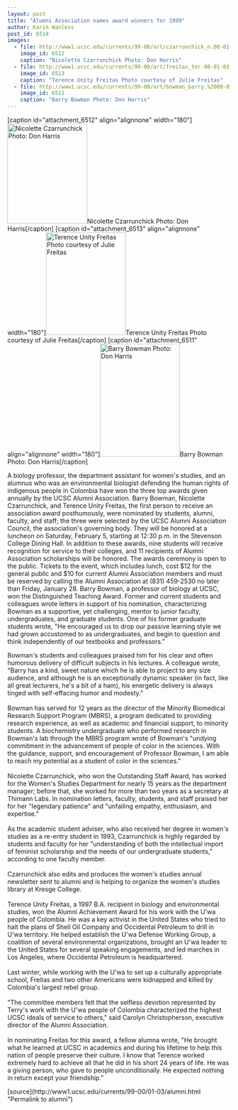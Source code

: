 ```yaml
---
layout: post
title: "Alumni Association names award winners for 1999"
author: Karin Wanless
post_id: 6514
images:
  - file: http://www1.ucsc.edu/currents/99-00/art/czarrunchick_n.00-01-03.180.jpg
    image_id: 6512
    caption: "Nicolette Czarrunchick Photo: Don Harris"
  - file: http://www1.ucsc.edu/currents/99-00/art/freitas_ter.00-01-03.180.jpg
    image_id: 6513
    caption: "Terence Unity Freitas Photo courtesy of Julie Freitas"
  - file: http://www1.ucsc.edu/currents/99-00/art/bowman_barry.%2000-01-03.180.jpg
    image_id: 6511
    caption: "Barry Bowman Photo: Don Harris"
---
```


[caption id="attachment_6512" align="alignnone" width="180"]<a href="http://localhost/mysite/wp-content/uploads/2000/01/czarrunchick_n.00-01-03.180.jpg"><img class="size-full wp-image-6512" src="http://localhost/mysite/wp-content/uploads/2000/01/czarrunchick_n.00-01-03.180.jpg" alt="Nicolette Czarrunchick Photo: Don Harris" width="180" height="225" /></a>Nicolette Czarrunchick Photo: Don Harris[/caption]
[caption id="attachment_6513" align="alignnone" width="180"]<a href="http://localhost/mysite/wp-content/uploads/2000/01/freitas_ter.00-01-03.180.jpg"><img class="size-full wp-image-6513" src="http://localhost/mysite/wp-content/uploads/2000/01/freitas_ter.00-01-03.180.jpg" alt="Terence Unity Freitas Photo courtesy of Julie Freitas" width="180" height="231" /></a>Terence Unity Freitas Photo courtesy of Julie Freitas[/caption]
[caption id="attachment_6511" align="alignnone" width="180"]<a href="http://localhost/mysite/wp-content/uploads/2000/01/bowman_barry.%2000-01-03.180.jpg"><img class="size-full wp-image-6511" src="http://localhost/mysite/wp-content/uploads/2000/01/bowman_barry.%2000-01-03.180.jpg" alt="Barry Bowman Photo: Don Harris" width="180" height="254" /></a>Barry Bowman Photo: Don Harris[/caption]
<p>
  A biology professor, the department assistant for women's studies, and an alumnus who was an environmental biologist defending the human rights of indigenous people in Colombia have won the three top awards given annually by the UCSC Alumni Association. Barry Bowman, Nicolette Czarrunchick, and Terence Unity Freitas, the first person to receive an association award posthumously, were nominated by students, alumni, faculty, and staff; the three were selected by the UCSC Alumni Association Council, the association's governing body. They will be honored at a luncheon on Saturday, February 5, starting at 12:30 p.m. in the Stevenson College Dining Hall. In addition to these awards, nine students will receive recognition for service to their colleges, and 11 recipients of Alumni Association scholarships will be honored. The awards ceremony is open to the public. Tickets to the event, which includes lunch, cost $12 for the general public and $10 for current Alumni Association members and must be reserved by calling the Alumni Association at (831) 459-2530 no later than Friday, January 28. Barry Bowman, a professor of biology at UCSC, won the Distinguished Teaching Award. Former and current students and colleagues wrote letters in support of his nomination, characterizing Bowman as a supportive, yet challenging, mentor to junior faculty, undergraduates, and graduate students. One of his former graduate students wrote, "He encouraged us to drop our passive learning style we had grown accustomed to as undergraduates, and begin to question and think independently of our textbooks and professors."
</p>Bowman's students and colleagues praised him for his clear and often humorous delivery of difficult subjects in his lectures. A colleague wrote, "Barry has a kind, sweet nature which he is able to project to any size audience, and although he is an exceptionally dynamic speaker (in fact, like all great lecturers, he's a bit of a ham), his energetic delivery is always tinged with self-effacing humor and modesty."<br>
<br>
Bowman has served for 12 years as the director of the Minority Biomedical Research Support Program (MBRS), a program dedicated to providing research experience, as well as academic and financial support, to minority students. A biochemistry undergraduate who performed research in Bowman's lab through the MBRS program wrote of Bowman's "undying commitment in the advancement of people of color in the sciences. With the guidance, support, and encouragement of Professor Bowman, I am able to reach my potential as a student of color in the sciences."<br>
<br>
Nicolette Czarrunchick, who won the Outstanding Staff Award, has worked for the Women's Studies Department for nearly 15 years as the department manager; before that, she worked for more than two years as a secretary at Thimann Labs. In nomination letters, faculty, students, and staff praised her for her "legendary patience" and "unfailing empathy, enthusiasm, and expertise."<br>
<br>
As the academic student adviser, who also received her degree in women's studies as a re-entry student in 1993, Czarrunchick is highly regarded by students and faculty for her "understanding of both the intellectual import of feminist scholarship and the needs of our undergraduate students," according to one faculty member.<br>
<br>
Czarrunchick also edits and produces the women's studies annual newsletter sent to alumni and is helping to organize the women's studies library at Kresge College.<br>
<br>
Terence Unity Freitas, a 1997 B.A. recipient in biology and environmental studies, won the Alumni Achievement Award for his work with the U'wa people of Colombia. He was a key activist in the United States who tried to halt the plans of Shell Oil Company and Occidental Petroleum to drill in U'wa territory. He helped establish the U'wa Defense Working Group, a coalition of several environmental organizations, brought an U'wa leader to the United States for several speaking engagements, and led marches in Los Angeles, where Occidental Petroleum is headquartered.<br>
<br>
Last winter, while working with the U'wa to set up a culturally appropriate school, Freitas and two other Americans were kidnapped and killed by Colombia's largest rebel group.<br>
<br>
"The committee members felt that the selfless devotion represented by Terry's work with the U'wa people of Colombia characterized the highest UCSC ideals of service to others," said Carolyn Christopherson, executive director of the Alumni Association.<br>
<br>
In nominating Freitas for this award, a fellow alumna wrote, "He brought what he learned at UCSC in academics and during his lifetime to help this nation of people preserve their culture. I know that Terence worked extremely hard to achieve all that he did in his short 24 years of life. He was a giving person, who gave to people unconditionally. He expected nothing in return except your friendship."
<p>

</p>
[source](http://www1.ucsc.edu/currents/99-00/01-03/alumni.html "Permalink to alumni")
